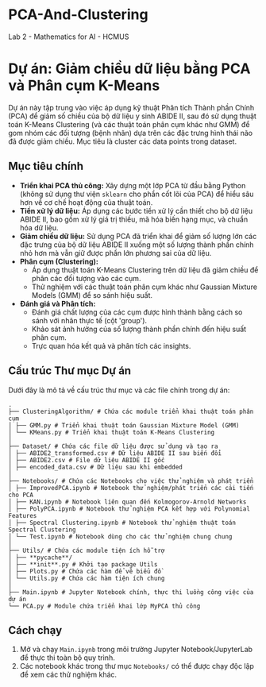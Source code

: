 # PCA-And-Clustering

Lab 2 - Mathematics for AI - HCMUS

# Dự án: Giảm chiều dữ liệu bằng PCA và Phân cụm K-Means

Dự án này tập trung vào việc áp dụng kỹ thuật Phân tích Thành phần Chính (PCA) để giảm số chiều của bộ dữ liệu y sinh ABIDE II, sau đó sử dụng thuật toán K-Means Clustering (và các thuật toán phân cụm khác như GMM) để gom nhóm các đối tượng (bệnh nhân) dựa trên các đặc trưng hình thái não đã được giảm chiều. Mục tiêu là cluster các data points trong dataset.

## Mục tiêu chính

- **Triển khai PCA thủ công:** Xây dựng một lớp PCA từ đầu bằng Python (không sử dụng thư viện `sklearn` cho phần cốt lõi của PCA) để hiểu sâu hơn về cơ chế hoạt động của thuật toán.
- **Tiền xử lý dữ liệu:** Áp dụng các bước tiền xử lý cần thiết cho bộ dữ liệu ABIDE II, bao gồm xử lý giá trị thiếu, mã hóa biến hạng mục, và chuẩn hóa dữ liệu.
- **Giảm chiều dữ liệu:** Sử dụng PCA đã triển khai để giảm số lượng lớn các đặc trưng của bộ dữ liệu ABIDE II xuống một số lượng thành phần chính nhỏ hơn mà vẫn giữ được phần lớn phương sai của dữ liệu.
- **Phân cụm (Clustering):**
  - Áp dụng thuật toán K-Means Clustering trên dữ liệu đã giảm chiều để phân các đối tượng vào các cụm.
  - Thử nghiệm với các thuật toán phân cụm khác như Gaussian Mixture Models (GMM) để so sánh hiệu suất.
- **Đánh giá và Phân tích:**
  - Đánh giá chất lượng của các cụm được hình thành bằng cách so sánh với nhãn thực tế (cột 'group').
  - Khảo sát ảnh hưởng của số lượng thành phần chính đến hiệu suất phân cụm.
  - Trực quan hóa kết quả và phân tích các insights.

## Cấu trúc Thư mục Dự án

Dưới đây là mô tả về cấu trúc thư mục và các file chính trong dự án:
```
.
├── ClusteringAlgorithm/ # Chứa các module triển khai thuật toán phân cụm
│ ├── GMM.py # Triển khai thuật toán Gaussian Mixture Model (GMM)
│ └── KMeans.py # Triển khai thuật toán K-Means Clustering
│
├── Dataset/ # Chứa các file dữ liệu được sử dụng và tạo ra
│ ├── ABIDE2_transformed.csv # Dữ liệu ABIDE II sau biến đổi
│ ├── ABIDE2.csv # File dữ liệu ABIDE II gốc
│ ├── encoded_data.csv # Dữ liệu sau khi embedded
│
├── Notebooks/ # Chứa các Notebooks cho việc thử nghiệm và phát triển
│ ├── ImprovedPCA.ipynb # Notebook thử nghiệm/phát triển các cải tiến cho PCA
│ ├── KAN.ipynb # Notebook liên quan đến Kolmogorov-Arnold Networks
│ ├── PolyPCA.ipynb # Notebook thử nghiệm PCA kết hợp với Polynomial Features
│ ├── Spectral Clustering.ipynb # Notebook thử nghiệm thuật toán Spectral Clustering
│ └── Test.ipynb # Notebook dùng cho các thử nghiệm chung chung
│
├── Utils/ # Chứa các module tiện ích hỗ trợ
│ ├── **pycache**/
│ ├── **init**.py # Khởi tạo package Utils
│ ├── Plots.py # Chứa các hàm để vẽ biểu đồ
│ └── Utils.py # Chứa các hàm tiện ích chung
│
├── Main.ipynb # Jupyter Notebook chính, thực thi luồng công việc của dự án
└── PCA.py # Module chứa triển khai lớp MyPCA thủ công
```

## Cách chạy

1.  Mở và chạy `Main.ipynb` trong môi trường Jupyter Notebook/JupyterLab để thực thi toàn bộ quy trình.
2.  Các notebook khác trong thư mục `Notebooks/` có thể được chạy độc lập để xem các thử nghiệm khác.

